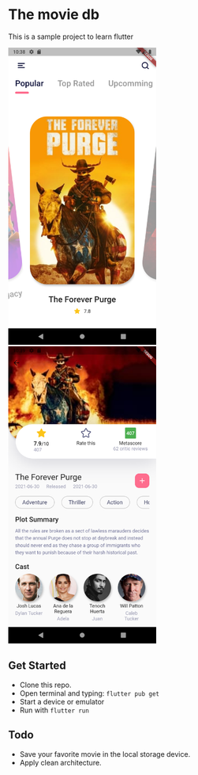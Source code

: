 # The movie db

This is a sample project to learn flutter


<img src="https://github.com/anhmv-1205/themoviedb/blob/master/images/home.png" width="300" height="600">         <img src="https://github.com/anhmv-1205/themoviedb/blob/master/images/detail.png"  width="300" height="600">

## Get Started

* Clone this repo.
* Open terminal and typing: ```flutter pub get ```
* Start a device or emulator
* Run with ```flutter run```

## Todo
- Save your favorite movie in the local storage device.
- Apply clean architecture.

